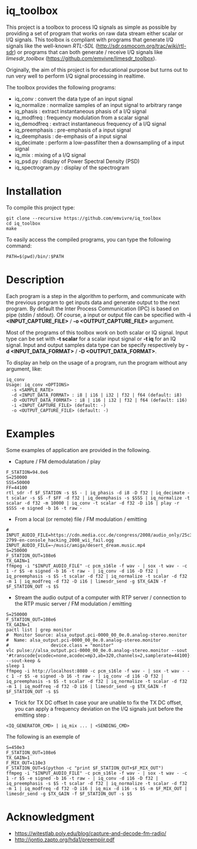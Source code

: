 # iq_toolbox
This project is a toolbox to process IQ signals as simple as possible by providing a set of program that works on raw data stream either scalar or I/Q signals. This toolbox is compliant with programs that generate I/Q signals like the well-known *RTL-SDL* (http://sdr.osmocom.org/trac/wiki/rtl-sdr) or programs that can both generate / receive I/Q signals like *limesdr_toolbox* (https://github.com/emvivre/limesdr_toolbox).

Originally, the aim of this project is for educational purpose but turns out to run very well to perform I/Q signal processing in realtime. 

The toolbox provides the following programs:
 - iq_conv : convert the data type of an input signal
 - iq_normalize : normalize samples of an input signal to arbitrary range
 - iq_phasis : extract instantaneous phasis of a I/Q signal
 - iq_modfreq : frequency modulation from a scalar signal
 - iq_demodfreq : extract instantaneous frequency of a I/Q signal 
 - iq_preemphasis : pre-emphasis of a input signal
 - iq_deemphasis : de-emphasis of a input signal
 - iq_decimate : perform a low-passfilter then a downsampling of a input signal
 - iq_mix : mixing of a I/Q signal
 - iq_psd.py : display of Power Spectral Density (PSD)
 - iq_spectrogram.py : display of the spectrogram


Installation
============
To compile this project type:
```
git clone --recursive https://github.com/emvivre/iq_toolbox
cd iq_toolbox
make
```

To easily access the compiled programs, you can type the following command:
```
PATH=$(pwd)/bin/:$PATH
```

Description
===========
Each program is a step in the algorithm to perform, and communicate with the previous program to get inputs data and generate output to the next program. By default the Inter Process Communication (IPC) is based on pipe (stdin / stdout). Of course, a input or output file can be specified with **-i <INPUT_CAPTURE_FILE>** / **-o <OUTPUT_CAPTURE_FILE>** argument. 

Most of the programs of this toolbox work on both scalar or IQ signal. Input type can be set with **-t scalar** for a scalar input signal or **-t iq** for an IQ signal. Input and output samples data type can be specify respectively by **-d <INPUT_DATA_FORMAT>** / **-D <OUTPUT_DATA_FORMAT>**.

To display an help on the usage of a program, run the program without any argument, like:
```
iq_conv 
Usage: iq_conv <OPTIONS>
  -s <SAMPLE_RATE>
  -d <INPUT_DATA_FORMAT> : i8 | i16 | i32 | f32 | f64 (default: i8)
  -D <OUTPUT_DATA_FORMAT> : i8 | i16 | i32 | f32 | f64 (default: i16)
  -i <INPUT_CAPTURE_FILE> (default: -)
  -o <OUTPUT_CAPTURE_FILE> (default: -)
```

Examples
========
Some examples of application are provided in the following.

- Capture / FM demodulatation / play 
```
F_STATION=94.0e6
S=250000
SSS=50000
FF=44100
rtl_sdr -f $F_STATION -s $S - | iq_phasis -d i8 -D f32 | iq_decimate -t scalar -s $S -f $FF -d f32 | iq_deemphasis -s $SSS | iq_normalize -t scalar -d f32 -m 10000 | iq_conv -t scalar -d f32 -D i16 | play -r $SSS -e signed -b 16 -t raw -
```

- From a local (or remote) file / FM modulation / emitting 
```
# INPUT_AUDIO_FILE=https://cdn.media.ccc.de/congress/2008/audio_only/25c3-2799-en-console_hacking_2008_wii_fail.ogg
INPUT_AUDIO_FILE=~/music/amiga/desert_dream.music.mp4
S=250000
F_STATION_OUT=108e6
TX_GAIN=1
ffmpeg -i "$INPUT_AUDIO_FILE" -c pcm_s16le -f wav - | sox -t wav - -c 1 -r $S -e signed -b 16 -t raw - | iq_conv -d i16 -D f32 | iq_preemphasis -s $S -t scalar -d f32 | iq_normalize -t scalar -d f32 -m 1 | iq_modfreq -d f32 -D i16 | limesdr_send -g $TX_GAIN -f $F_STATION_OUT -s $S
```

- Stream the audio output of a computer with RTP server / connection to the RTP music server / FM modulation / emitting
```
S=250000
F_STATION_OUT=108e6
TX_GAIN=1
pactl list | grep monitor
#  Monitor Source: alsa_output.pci-0000_00_0e.0.analog-stereo.monitor
#  Name: alsa_output.pci-0000_00_0e.0.analog-stereo.monitor
#                device.class = "monitor"
vlc pulse://alsa_output.pci-0000_00_0e.0.analog-stereo.monitor --sout '#transcode{vcodec=none,acodec=mp3,ab=320,channels=2,samplerate=44100}:standard{access=http,mux=mp3,dst=0.0.0.0:8080}}' --sout-keep &
sleep 1
ffmpeg -i http://localhost:8080 -c pcm_s16le -f wav - | sox -t wav - -c 1 -r $S -e signed -b 16 -t raw - | iq_conv -d i16 -D f32 | iq_preemphasis -s $S -t scalar -d f32 | iq_normalize -t scalar -d f32 -m 1 | iq_modfreq -d f32 -D i16 | limesdr_send -g $TX_GAIN -f $F_STATION_OUT -s $S
```

- Trick for TX DC offset 
In case your are unable to fix the TX DC offset, you can apply a frequency deviation on the I/Q signals just before the emitting step :
```
<IQ_GENERATOR_CMD> | iq_mix ... | <SENDING_CMD> 
```
The following is an exemple of 
```
S=450e3
F_STATION_OUT=108e6
TX_GAIN=1
F_MIX_OUT=110e3
F_STATION_OUT=$(python -c "print $F_STATION_OUT+$F_MIX_OUT")
ffmpeg -i "$INPUT_AUDIO_FILE" -c pcm_s16le -f wav - | sox -t wav - -c 1 -r $S -e signed -b 16 -t raw - | iq_conv -d i16 -D f32 | iq_preemphasis -s $S -t scalar -d f32 | iq_normalize -t scalar -d f32 -m 1 | iq_modfreq -d f32 -D i16 | iq_mix -d i16 -s $S -m $F_MIX_OUT | limesdr_send -g $TX_GAIN -f $F_STATION_OUT -s $S
```

Acknowledgment
==============
- https://witestlab.poly.edu/blog/capture-and-decode-fm-radio/
- http://jontio.zapto.org/hda1/preempiir.pdf


